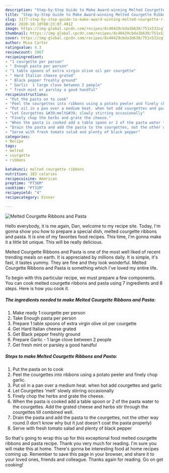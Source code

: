 ```yaml
---
description: "Step-by-Step Guide to Make Award-winning Melted Courgette Ribbons and Pasta"
title: "Step-by-Step Guide to Make Award-winning Melted Courgette Ribbons and Pasta"
slug: 3177-step-by-step-guide-to-make-award-winning-melted-courgette-ribbons-and-pasta
date: 2020-10-10T00:23:07.491Z
image: https://img-global.cpcdn.com/recipes/8c40429cbda1b630/751x532cq70/melted-courgette-ribbons-and-pasta-recipe-main-photo.jpg
thumbnail: https://img-global.cpcdn.com/recipes/8c40429cbda1b630/751x532cq70/melted-courgette-ribbons-and-pasta-recipe-main-photo.jpg
cover: https://img-global.cpcdn.com/recipes/8c40429cbda1b630/751x532cq70/melted-courgette-ribbons-and-pasta-recipe-main-photo.jpg
author: Mina Carter
ratingvalue: 4.3
reviewcount: 1967
recipeingredient:
- "1 courgette per person"
- " Enough pasta per person"
- "1 table spoons of extra virgin olive oil per courgette"
- " Hard Italian cheese grated"
- " Black pepper freshly ground"
- " Garlic  1 large clove between 2 people"
- " fresh mint or parsley a good handful"
recipeinstructions:
- "Put the pasta on to cook"
- "Peel the courgettes into ribbons using a potato peeler and finely chop garlic."
- "Put oil in a pan over a medium heat. when hot add courgettes and garlic"
- "Let Courgettes &#39;melt&#39; slowly stirring occasionally"
- "Finely chop the herbs and grate the cheese."
- "When the pasta is cooked add a table spoon or 2 of the pasta water to the courgettes. Add the grated cheese and herbs stir through the courgettes till combined well."
- "Drain the pasta and add the pasta to the courgettes, not the other way round.(I don&#39;t know why but it just doesn&#39;t coat the pasta properly)"
- "Serve with fresh tomato salad and plenty of black pepper"
categories:
- Recipe
tags:
- melted
- courgette
- ribbons

katakunci: melted courgette ribbons 
nutrition: 183 calories
recipecuisine: American
preptime: "PT36M"
cooktime: "PT31M"
recipeyield: "4"
recipecategory: Dinner

---
```



![Melted Courgette Ribbons and Pasta](https://img-global.cpcdn.com/recipes/8c40429cbda1b630/751x532cq70/melted-courgette-ribbons-and-pasta-recipe-main-photo.jpg)

Hello everybody, it is me again, Dan, welcome to my recipe site. Today, I'm gonna show you how to prepare a special dish, melted courgette ribbons and pasta. It is one of my favorites food recipes. This time, I'm gonna make it a little bit unique. This will be really delicious.

Melted Courgette Ribbons and Pasta is one of the most well liked of recent trending meals on earth. It is appreciated by millions daily. It is simple, it's fast, it tastes yummy. They are fine and they look wonderful. Melted Courgette Ribbons and Pasta is something which I've loved my entire life.




To begin with this particular recipe, we must prepare a few components. You can cook melted courgette ribbons and pasta using 7 ingredients and 8 steps. Here is how you cook it.

<!--inarticleads1-->

##### The ingredients needed to make Melted Courgette Ribbons and Pasta:

1. Make ready 1 courgette per person
1. Take  Enough pasta per person
1. Prepare 1 table spoons of extra virgin olive oil per courgette
1. Get  Hard Italian cheese grated
1. Get  Black pepper freshly ground
1. Prepare  Garlic - 1 large clove between 2 people
1. Get  fresh mint or parsley a good handful




<!--inarticleads2-->

##### Steps to make Melted Courgette Ribbons and Pasta:

1. Put the pasta on to cook
1. Peel the courgettes into ribbons using a potato peeler and finely chop garlic.
1. Put oil in a pan over a medium heat. when hot add courgettes and garlic
1. Let Courgettes &#39;melt&#39; slowly stirring occasionally
1. Finely chop the herbs and grate the cheese.
1. When the pasta is cooked add a table spoon or 2 of the pasta water to the courgettes. Add the grated cheese and herbs stir through the courgettes till combined well.
1. Drain the pasta and add the pasta to the courgettes, not the other way round.(I don&#39;t know why but it just doesn&#39;t coat the pasta properly)
1. Serve with fresh tomato salad and plenty of black pepper




So that's going to wrap this up for this exceptional food melted courgette ribbons and pasta recipe. Thank you very much for reading. I'm sure you will make this at home. There's gonna be interesting food at home recipes coming up. Remember to save this page in your browser, and share it to your loved ones, friends and colleague. Thanks again for reading. Go on get cooking!
